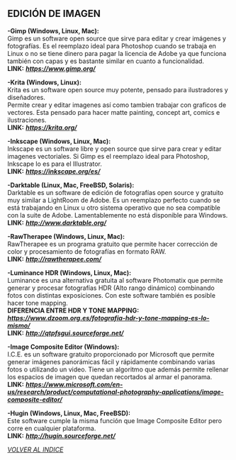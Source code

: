 ## EDICIÓN DE IMAGEN ##  

**-Gimp (Windows, Linux, Mac):**  
Gimp es un software open source que sirve para editar y crear imágenes y
fotografías. Es el reemplazo ideal para Photoshop cuando se trabaja en
Linux o no se tiene dinero para pagar la licencia de Adobe ya que
funciona también con capas y es bastante similar en cuanto a
funcionalidad.  
**LINK:** ***<https://www.gimp.org/>***  

**-Krita (Windows, Linux):**  
Krita es un software open source muy potente, pensado para ilustradores y diseñadores.  
Permite crear y editar imagenes así como tambien trabajar con
graficos de vectores. Esta pensado para hacer matte painting, concept art, comics
e ilustraciones.  
**LINK:** ***<https://krita.org/>***  

**-Inkscape (Windows, Linux, Mac):**  
Inkscape es un software libre y open source que sirve para crear y editar imagenes vectoriales. Si Gimp es el reemplazo ideal para Photoshop, Inkscape lo es para el Illustrator.  
**LINK:** ***<https://inkscape.org/es/>***  

**-Darktable (Linux, Mac, FreeBSD, Solaris):**  
Darktable es un software de edición de fotografías open source y
gratuito muy similar a LightRoom de Adobe. Es un reemplazo perfecto
cuando se está trabajando en Linux u otro sistema operativo que no sea
compatible con la suite de Adobe. Lamentablemente no está disponible
para Windows.  
**LINK:** ***<http://www.darktable.org/>***  

**-RawTherapee (Windows, Linux, Mac):**  
RawTherapee es un programa gratuito que permite hacer corrección de
color y procesamiento de fotografías en formato RAW.  
**LINK:** ***<http://rawtherapee.com/>***  

**-Luminance HDR (Windows, Linux, Mac):**  
Luminance es una alternativa gratuita al software Photomatix que
permite generar y procesar fotografías HDR (Alto rango dinámico)
combinando fotos con distintas exposiciones. Con este software también
es posible hacer tone mapping.  
**DIFERENCIA ENTRE HDR Y TONE MAPPING:**
***<https://www.dzoom.org.es/fotografia-hdr-y-tone-mapping-es-lo-mismo/>***    
**LINK:** ***<http://qtpfsgui.sourceforge.net/>***  

**-Image Composite Editor (Windows):**  
I.C.E. es un software gratuito proporcionado por Microsoft que permite
generar imágenes panorámicas fácil y rápidamente combinando varias fotos
o utilizando un video. Tiene un algoritmo que además permite rellenar
los espacios de imagen que quedan recortados al armar el panorama.  
**LINK:** ***<https://www.microsoft.com/en-us/research/product/computational-photography-applications/image-composite-editor/>***  

**-Hugin (Windows, Linux, Mac, FreeBSD):**  
Este software cumple la misma función que Image Composite Editor pero
corre en cualquier plataforma.  
**LINK:** ***<http://hugin.sourceforge.net/>***


[*VOLVER AL INDICE*](README.md)
